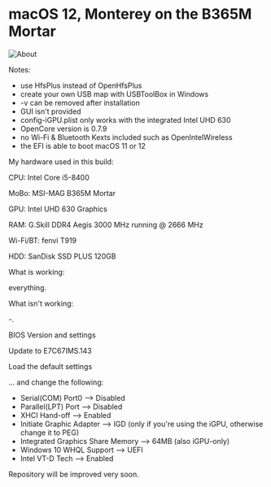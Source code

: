 # macOS 12, Monterey on the B365M Mortar
![About](https://user-images.githubusercontent.com/73723350/160298482-352045e2-09d6-4b0d-9504-7722e58323c0.png)

Notes:
- use HfsPlus instead of OpenHfsPlus
- create your own USB map with USBToolBox in Windows
- -v can be removed after installation
- GUI isn't provided
- config-iGPU.plist only works with the integrated Intel UHD 630
- OpenCore version is 0.7.9
- no Wi-Fi & Bluetooth Kexts included such as OpenIntelWireless
- the EFI is able to boot macOS 11 or 12

My hardware used in this build:

CPU: Intel Core i5-8400

MoBo: MSI-MAG B365M Mortar

GPU: Intel UHD 630 Graphics

RAM: G.Skill DDR4 Aegis 3000 MHz running @ 2666 MHz

Wi-Fi/BT: fenvi T919

HDD: SanDisk SSD PLUS 120GB

What is working:

everything.

What isn't working:

-.

BIOS Version and settings

Update to E7C67IMS.143

Load the default settings

... and change the following:

- Serial(COM) Port0 --> Disabled
- Parallel(LPT) Port --> Disabled
- XHCI Hand-off --> Enabled
- Initiate Graphic Adapter --> IGD (only if you're using the iGPU, otherwise change it to PEG)
- Integrated Graphics Share Memory --> 64MB (also iGPU-only)
- Windows 10 WHQL Support --> UEFI
- Intel VT-D Tech --> Enabled

Repository will be improved very soon.
